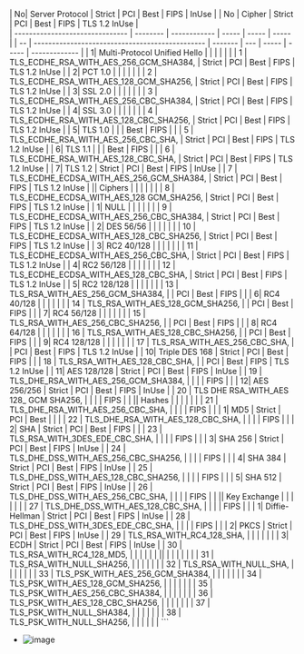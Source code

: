 | No| Server Protocol             |  Strict  | PCI          |  Best |  FIPS | InUse |  | No | Cipher                                          |  Strict | PCI |  Best |  FIPS | TLS 1.2 InUse |                                                                          
| ------------------------------- | -------- | ------------ | ----- | ----- | ----- |  | -- | ----------------------------------------------- | ------- | --- | ----- | ----- | ------------- |
| 1| Multi-Protocol Unified Hello |          |              |       |       |       |  | 1  | TLS\_ECDHE\_RSA\_WITH\_AES\_256\_GCM\_SHA384,   |  Strict | PCI |  Best |  FIPS | TLS 1.2 InUse |
| 2| PCT 1.0                      |          |              |       |       |       |  | 2  | TLS\_ECDHE\_RSA\_WITH\_AES\_128\_GCM\_SHA256,   |  Strict | PCI |  Best |  FIPS | TLS 1.2 InUse |
| 3| SSL 2.0                      |          |              |       |       |       |  | 3  | TLS\_ECDHE\_RSA\_WITH\_AES\_256\_CBC\_SHA384,   |  Strict | PCI |  Best |  FIPS | TLS 1.2 InUse |
| 4| SSL 3.0                      |          |              |       |       |       |  | 4  | TLS\_ECDHE\_RSA\_WITH\_AES\_128\_CBC\_SHA256,   |  Strict | PCI |  Best |  FIPS | TLS 1.2 InUse |
| 5| TLS 1.0                      |          |              |  Best |  FIPS |       |  | 5  | TLS\_ECDHE\_RSA\_WITH\_AES\_256\_CBC\_SHA,      |  Strict | PCI |  Best |  FIPS | TLS 1.2 InUse |
| 6| TLS 1.1                      |          |              |  Best |  FIPS |       |  | 6  | TLS\_ECDHE\_RSA\_WITH\_AES\_128\_CBC\_SHA,      |  Strict | PCI |  Best |  FIPS | TLS 1.2 InUse |
| 7| TLS 1.2                      |  Strict  | PCI          |  Best |  FIPS | InUse |  | 7  | TLS\_ECDHE\_ECDSA\_WITH\_AES\_256\_GCM\_SHA384, |  Strict | PCI |  Best |  FIPS | TLS 1.2 InUse |
|| Ciphers                        |          |              |       |       |       |  | 8  | TLS\_ECDHE\_ECDSA\_WITH\_AES\_128 GCM\_SHA256,  |  Strict | PCI |  Best |  FIPS | TLS 1.2 InUse |
| 1| NULL                         |          |              |       |       |       |  | 9  | TLS\_ECDHE\_ECDSA\_WITH\_AES\_256\_CBC\_SHA384, |  Strict | PCI |  Best |  FIPS | TLS 1.2 InUse |
| 2| DES 56/56                    |          |              |       |       |       |  | 10 | TLS\_ECDHE\_ECDSA\_WITH\_AES\_128\_CBC\_SHA256, |  Strict | PCI |  Best |  FIPS | TLS 1.2 InUse |
| 3| RC2 40/128                   |          |              |       |       |       |  | 11 | TLS\_ECDHE\_ECDSA\_WITH\_AES\_256\_CBC\_SHA,    |  Strict | PCI |  Best |  FIPS | TLS 1.2 InUse |
| 4| RC2 56/128                   |          |              |       |       |       |  | 12 | TLS\_ECDHE\_ECDSA\_WITH\_AES\_128\_CBC\_SHA,    |  Strict | PCI |  Best |  FIPS | TLS 1.2 InUse |
| 5| RC2 128/128                  |          |              |       |       |       |  | 13 | TLS\_RSA\_WITH\_AES\_256\_GCM\_SHA384,          |         | PCI |  Best |  FIPS |               |
| 6| RC4 40/128                   |          |              |       |       |       |  | 14 | TLS\_RSA\_WITH\_AES\_128\_GCM\_SHA256,          |         | PCI |  Best |  FIPS |               |
| 7| RC4 56/128                   |          |              |       |       |       |  | 15 | TLS\_RSA\_WITH\_AES\_256\_CBC\_SHA256,          |         | PCI |  Best |  FIPS |               |
| 8| RC4 64/128                   |          |              |       |       |       |  | 16 | TLS\_RSA\_WITH\_AES\_128\_CBC\_SHA256,          |         | PCI |  Best |  FIPS |               |
| 9| RC4 128/128                  |          |              |       |       |       |  | 17 | TLS\_RSA\_WITH\_AES\_256\_CBC\_SHA,             |         | PCI |  Best |  FIPS | TLS 1.2 InUse |
| 10| Triple DES 168              |  Strict  | PCI          |  Best |  FIPS |       |  | 18 | TLS\_RSA\_WITH\_AES\_128\_CBC\_SHA,             |         | PCI |  Best |  FIPS | TLS 1.2 InUse |
| 11| AES 128/128                 |  Strict  | PCI          |  Best |  FIPS | InUse |  | 19 | TLS\_DHE\_RSA\_WITH\_AES\_256\_GCM\_SHA384,     |         |     |       |  FIPS |               |
| 12| AES 256/256                 |  Strict  | PCI          |  Best |  FIPS | InUse |  | 20 | TLS DHE RSA\_WITH\_AES 128\_ GCM SHA256,        |         |     |       |  FIPS |               |
|| Hashes                         |          |              |       |       |       |  | 21 | TLS\_DHE\_RSA\_WITH\_AES\_256\_CBC\_SHA,        |         |     |       |  FIPS |               |
| 1| MD5                          |  Strict  | PCI          |  Best |       |       |  | 22 | TLS\_DHE\_RSA\_WITH\_AES\_128\_CBC\_SHA,        |         |     |       |  FIPS |               |
| 2| SHA                          |  Strict  | PCI          |  Best |  FIPS |       |  | 23 | TLS\_RSA\_WITH\_3DES\_EDE\_CBC\_SHA,            |         |     |       |  FIPS |               |
| 3| SHA 256                      |  Strict  | PCI          |  Best |  FIPS | InUse |  | 24 | TLS\_DHE\_DSS\_WITH\_AES\_256\_CBC\_SHA256,     |         |     |       |  FIPS |               |
| 4| SHA 384                      |  Strict  | PCI          |  Best |  FIPS | InUse |  | 25 | TLS\_DHE\_DSS\_WITH\_AES\_128\_CBC\_SHA256,     |         |     |       |  FIPS |               |
| 5| SHA 512                      |  Strict  | PCI          |  Best |  FIPS | InUse |  | 26 | TLS\_DHE\_DSS\_WITH\_AES\_256\_CBC\_SHA,        |         |     |       |  FIPS |               |
|| Key Exchange                   |          |              |       |       |       |  | 27 | TLS\_DHE\_DSS\_WITH\_AES\_128\_CBC\_SHA,        |         |     |       |  FIPS |               |
| 1| Diffie-Hellman               |  Strict  | PCI          |  Best |  FIPS | InUse |  | 28 | TLS\_DHE\_DSS\_WITH\_3DES\_EDE\_CBC\_SHA,       |         |     |       |  FIPS |               |
| 2| PKCS                         |  Strict  | PCI          |  Best |  FIPS | InUse |  | 29 | TLS\_RSA\_WITH\_RC4\_128\_SHA,                  |         |     |       |       |               |
| 3| ECDH                         |  Strict  | PCI          |  Best |  FIPS | InUse |  | 30 | TLS\_RSA\_WITH\_RC4\_128\_MD5,                  |         |     |       |       |               |
||                                |          |              |       |       |       |  | 31 | TLS\_RSA\_WITH\_NULL\_SHA256,                   |         |     |       |       |               |
                                                                                       | 32 | TLS\_RSA\_WITH\_NULL\_SHA,                      |         |     |       |       |               |
                                                                                       | 33 | TLS\_PSK\_WITH\_AES\_256\_GCM\_SHA384,          |         |     |       |       |               |
                                                                                       | 34 | TLS\_PSK\_WITH\_AES\_128\_GCM\_SHA256,          |         |     |       |       |               |
                                                                                       | 35 | TLS\_PSK\_WITH\_AES\_256\_CBC\_SHA384,          |         |     |       |       |               |
                                                                                       | 36 | TLS\_PSK\_WITH\_AES\_128\_CBC\_SHA256,          |         |     |       |       |               |
                                                                                       | 37 | TLS\_PSK\_WITH\_NULL\_SHA384,                   |         |     |       |       |               |
                                                                                       | 38 | TLS\_PSK\_WITH\_NULL\_SHA256,                   |         |     |       |       |               | ```
                                                                                       
                                                                                       
                                                                                       
                                                                                       
                                                                                       
                                                                                       
                                                                                       
                                                                                       
                                                                                       
                                                                                       
                                                                                       
                                                                                          

* ![image](https://user-images.githubusercontent.com/91881471/164943077-3f09c1fe-260b-4e12-9988-6e9df4b31221.png)
